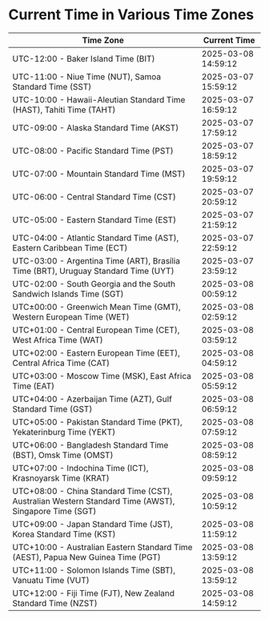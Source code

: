 # Current Time in Various Time Zones

| Time Zone | Current Time |
|-----------|--------------|
| UTC-12:00 - Baker Island Time (BIT) | 2025-03-08 14:59:12 |
| UTC-11:00 - Niue Time (NUT), Samoa Standard Time (SST) | 2025-03-07 15:59:12 |
| UTC-10:00 - Hawaii-Aleutian Standard Time (HAST), Tahiti Time (TAHT) | 2025-03-07 16:59:12 |
| UTC-09:00 - Alaska Standard Time (AKST) | 2025-03-07 17:59:12 |
| UTC-08:00 - Pacific Standard Time (PST) | 2025-03-07 18:59:12 |
| UTC-07:00 - Mountain Standard Time (MST) | 2025-03-07 19:59:12 |
| UTC-06:00 - Central Standard Time (CST) | 2025-03-07 20:59:12 |
| UTC-05:00 - Eastern Standard Time (EST) | 2025-03-07 21:59:12 |
| UTC-04:00 - Atlantic Standard Time (AST), Eastern Caribbean Time (ECT) | 2025-03-07 22:59:12 |
| UTC-03:00 - Argentina Time (ART), Brasília Time (BRT), Uruguay Standard Time (UYT) | 2025-03-07 23:59:12 |
| UTC-02:00 - South Georgia and the South Sandwich Islands Time (SGT) | 2025-03-08 00:59:12 |
| UTC±00:00 - Greenwich Mean Time (GMT), Western European Time (WET) | 2025-03-08 02:59:12 |
| UTC+01:00 - Central European Time (CET), West Africa Time (WAT) | 2025-03-08 03:59:12 |
| UTC+02:00 - Eastern European Time (EET), Central Africa Time (CAT) | 2025-03-08 04:59:12 |
| UTC+03:00 - Moscow Time (MSK), East Africa Time (EAT) | 2025-03-08 05:59:12 |
| UTC+04:00 - Azerbaijan Time (AZT), Gulf Standard Time (GST) | 2025-03-08 06:59:12 |
| UTC+05:00 - Pakistan Standard Time (PKT), Yekaterinburg Time (YEKT) | 2025-03-08 07:59:12 |
| UTC+06:00 - Bangladesh Standard Time (BST), Omsk Time (OMST) | 2025-03-08 08:59:12 |
| UTC+07:00 - Indochina Time (ICT), Krasnoyarsk Time (KRAT) | 2025-03-08 09:59:12 |
| UTC+08:00 - China Standard Time (CST), Australian Western Standard Time (AWST), Singapore Time (SGT) | 2025-03-08 10:59:12 |
| UTC+09:00 - Japan Standard Time (JST), Korea Standard Time (KST) | 2025-03-08 11:59:12 |
| UTC+10:00 - Australian Eastern Standard Time (AEST), Papua New Guinea Time (PGT) | 2025-03-08 13:59:12 |
| UTC+11:00 - Solomon Islands Time (SBT), Vanuatu Time (VUT) | 2025-03-08 13:59:12 |
| UTC+12:00 - Fiji Time (FJT), New Zealand Standard Time (NZST) | 2025-03-08 14:59:12 |
